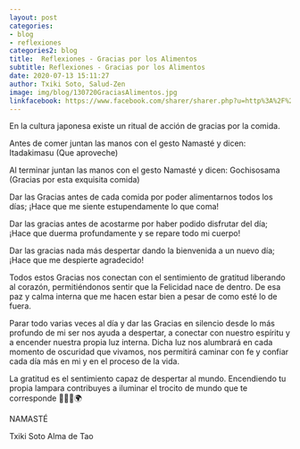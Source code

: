 ```yaml
---
layout: post
categories:
- blog
- reflexiones
categories2: blog
title:  Reflexiones - Gracias por los Alimentos
subtitle: Reflexiones - Gracias por los Alimentos
date: 2020-07-13 15:11:27
author: Txiki Soto, Salud-Zen
image: img/blog/130720GraciasAlimentos.jpg
linkfacebook: https://www.facebook.com/sharer/sharer.php?u=http%3A%2F%2Fsalud-zen.com%2Fblog%2Freflexiones%2F2020%2F07%2F13%2Freflexiones-gracias-comida.html&amp;src=sdkpreparse
---
```

En la cultura japonesa existe un ritual de acción de gracias por la comida.

Antes de comer juntan las manos con el gesto Namasté y dicen: Itadakimasu
(Que aproveche)

Al terminar juntan las manos con el gesto Namasté y dicen: Gochisosama
(Gracias por esta exquisita comida)

Dar las Gracias antes de cada comida por poder alimentarnos todos los días; ¡Hace que me siente estupendamente lo que coma!

Dar las gracias antes de acostarme por haber podido disfrutar del día; ¡Hace que duerma profundamente y se repare todo mi cuerpo!

Dar las gracias nada más despertar dando la bienvenida a un nuevo día; ¡Hace que me despierte agradecido!

Todos estos Gracias nos conectan con el sentimiento de gratitud liberando al corazón, permitiéndonos sentir que la Felicidad nace de dentro. De esa paz y calma interna que me hacen estar bien a pesar de como esté lo de fuera.

Parar todo varias veces al día y dar las Gracias en silencio desde lo más profundo de mi ser nos ayuda a despertar, a conectar con nuestro espíritu y a encender nuestra propia luz interna. Dicha luz nos alumbrará en cada momento de oscuridad que vivamos, nos permitirá caminar con fe y confiar cada día más en mi y en el proceso de la vida.

La gratitud es el sentimiento capaz de despertar al mundo. Encendiendo tu propia lampara contribuyes a iluminar el trocito de mundo que te corresponde 💫💫💫🌍

NAMASTÉ

Txiki Soto
Alma de Tao
